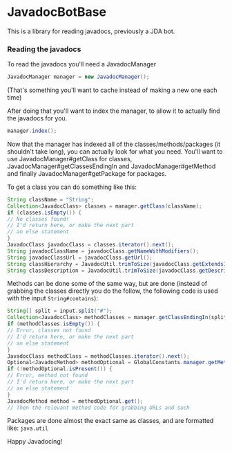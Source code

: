 # JavadocBotBase

This is a library for reading javadocs, previously a JDA bot.


### Reading the javadocs

To read the javadocs you'll need a JavadocManager

```java
JavadocManager manager = new JavadocManager();
```

(That's something you'll want to cache instead of making a new one each time)

After doing that you'll want to index the manager, to allow it to actually find the javadocs for you.

```java
manager.index();
```

Now that the manager has indexed all of the classes/methods/packages (it shouldn't take long), you can actually look for what you need. You'll want to use JavadocManager#getClass for classes, JavadocManager#getClassesEndingIn and JavadocManager#getMethod and finally JavadocManager#getPackage for packages.

To get a class you can do something like this:
```java
String className = "String";
Collection<JavadocClass> classes = manager.getClass(className);
if (classes.isEmpty()) {
// No classes found!
// I'd return here, or make the next part
// an else statement
}
JavadocClass javadocClass = classes.iterator().next();
String javadocClassName = javadocClass.getNameWithModifiers();
String javadocClassUrl = javadocClass.getUrl();
String classHierarchy = JavadocUtil.trimToSize(javadocClass.getExtendsImplements(), 1024);
String classDescription = JavadocUtil.trimToSize(javadocClass.getDescription(), 1024);
```

Methods can be done some of the same way, but are done (instead of grabbing the classes directly you do the follow, the following code is used with the input `String#contains`):

```java
String[] split = input.split("#");
Collection<JavadocClass> methodClasses = manager.getClassEndingIn(split[0]);
if (methodClasses.isEmpty()) {
// Error, classes not found
// I'd return here, or make the next part
// an else statement
}
JavadocClass methodClass = methodClasses.iterator().next();
Optional<JavadocMethod> methodOptional = GlobalConstants.manager.getMethod(methodClass, split[1]);
if (!methodOptional.isPresent()) {
// Error, method not found
// I'd return here, or make the next part
// an else statement
}
JavadocMethod method = methodOptional.get();
// Then the relevant method code for grabbing URLs and such
```

Packages are done almost the exact same as classes, and are formatted like: `java.util`

Happy Javadocing!

